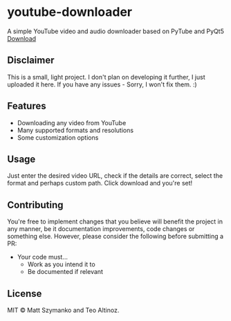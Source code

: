# youtube-downloader
A simple YouTube video and audio downloader based on PyTube and PyQt5
<br>[Download](https://github.com/mattszymanko/youtube-downloader/releases/)

## Disclaimer

This is a small, light project. I don't plan on developing it further, I just uploaded it here.
If you have any issues - Sorry, I won't fix them. :)

## Features

- Downloading any video from YouTube
- Many supported formats and resolutions
- Some customization options

## Usage

Just enter the desired video URL, check if the details are correct, select the format and perhaps custom path. Click download and you're set!

## Contributing

You're free to implement changes that you believe will benefit the project in any manner, be it documentation improvements, code changes or something else. However, please consider the following before submitting a PR:

- Your code must...
  - Work as you intend it to
  - Be documented if relevant

## License

MIT © Matt Szymanko and Teo Altinoz. 
